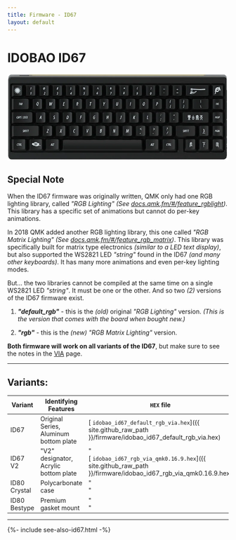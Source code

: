 ```yaml
---
title: Firmware - ID67
layout: default
---
```


# IDOBAO ID67

<img src="../assets/img/idobao-id67.png" height="200" style="display:block;margin-left:auto;margin-right:auto;">

## Special Note

When the ID67 firmware was originally written, QMK only had one RGB lighting library, called *"RGB Lighting"* *(See [docs.qmk.fm/#/feature_rgblight](https://docs.qmk.fm/#/feature_rgblight))*.  This library has a specific set of animations but cannot do per-key animations.

In 2018 QMK added another RGB lighting library, this one called *"RGB Matrix Lighting"* *(See [docs.qmk.fm/#/feature_rgb_matrix](https://docs.qmk.fm/#/feature_rgb_matrix))*.  This library was specifically built for matrix type electronics *(similar to a LED text display)*, but also supported the WS2821 LED *"string"* found in the ID67 *(and many other keyboards)*.  It has many more animations and even per-key lighting modes.

But... the two libraries cannot be compiled at the same time on a single WS2821 LED *"string"*.  It must be one or the other.  And so two *(2)* versions of the ID67 firmware exist.

1.  ***"default_rgb"*** - this is the *(old)* original *"RGB Lighting"* version.  *(This is the version that comes with the board when bought new.)*

2.  ***"rgb"*** - this is the *(new)* *"RGB Matrix Lighting"* version.

**Both firmware will work on all variants of the ID67**, but make sure to see the notes in the [VIA](../via/id67.html) page.

---

## Variants:

| Variant       | Identifying Features                                | `HEX` file | Source Location |
|---------------|-----------------------------------------------------|------------|:---------------:|
| ID67 | Original Series, Aluminum bottom plate | [<i class="fas fa-microchip"></i> `idobao_id67_default_rgb_via.hex`]({{ site.github_raw_path }}/firmware/idobao_id67_default_rgb_via.hex) | [<i class="fab fa-github"></i> QMK]({{ site.github_qmk_path }}/id67/default_rgb) |
| ID67 V2 | "V2" designator, Acrylic bottom plate | "<br>[<i class="fas fa-microchip"></i> `idobao_id67_rgb_via_qmk0.16.9.hex`]({{ site.github_raw_path }}/firmware/idobao_id67_rgb_via_qmk0.16.9.hex) | "<br>[<i class="fab fa-github"></i> QMK]({{ site.github_qmk_path }}/id67/rgb) |
| ID80 Crystal | Polycarbonate case | "<br>" | "<br>" |
| ID80 Bestype | Premium gasket mount | "<br>" | "<br>" |

---

{%- include see-also-id67.html -%}
